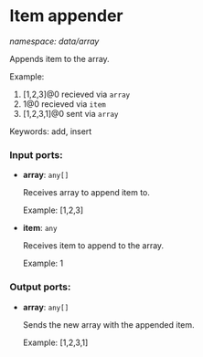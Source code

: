 # Item appender

_namespace: data/array_

Appends item to the array.

Example: 
1. [1,2,3]@0 recieved via `array` 
2. 1@0 recieved via `item` 
3. [1,2,3,1]@0 sent via `array`

Keywords: add, insert

### Input ports:

* __array__: ` any[] `

    Receives array to append item to.
    
    Example:
    [1,2,3]


* __item__: ` any `

    Receives item to append to the array.
    
    Example:
    1

### Output ports:

* __array__: ` any[] `

    Sends the new array with the appended item.
    
    Example:
    [1,2,3,1]

